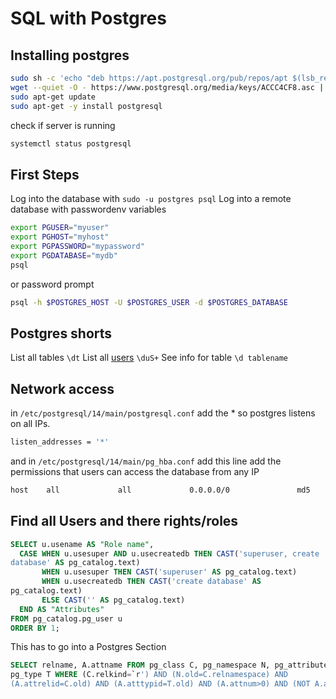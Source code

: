 # SQL with Postgres
## Installing postgres
```sh
sudo sh -c 'echo "deb https://apt.postgresql.org/pub/repos/apt $(lsb_release -cs)-pgdg main" > /etc/apt/sources.list.d/pgdg.list'
wget --quiet -O - https://www.postgresql.org/media/keys/ACCC4CF8.asc | sudo apt-key add -
sudo apt-get update
sudo apt-get -y install postgresql
```
check if server is running
```sh
systemctl status postgresql
```
## First Steps
Log into the database with `sudo -u postgres psql`
Log into a remote database with passwordenv variables
```bash
export PGUSER="myuser"
export PGHOST="myhost"
export PGPASSWORD="mypassword"
export PGDATABASE="mydb"
psql
```
or password prompt
```bash
psql -h $POSTGRES_HOST -U $POSTGRES_USER -d $POSTGRES_DATABASE
```

## Postgres shorts
List all tables `\dt`
List all [users](https://www.postgresql.org/docs/17/app-psql.html#APP-PSQL-META-COMMAND-DU) `\duS+`
See info for table `\d tablename`

## Network access
in `/etc/postgresql/14/main/postgresql.conf` add the * so postgres listens on all IPs.
```bash
listen_addresses = '*'
```
and in `/etc/postgresql/14/main/pg_hba.conf` add this line add the permissions that users can access the database from any IP
```bash
host    all             all             0.0.0.0/0               md5
```



## Find all Users and there rights/roles
```sql
SELECT u.usename AS "Role name",
  CASE WHEN u.usesuper AND u.usecreatedb THEN CAST('superuser, create
database' AS pg_catalog.text)
       WHEN u.usesuper THEN CAST('superuser' AS pg_catalog.text)
       WHEN u.usecreatedb THEN CAST('create database' AS
pg_catalog.text)
       ELSE CAST('' AS pg_catalog.text)
  END AS "Attributes"
FROM pg_catalog.pg_user u
ORDER BY 1;
```


This has to go into a Postgres Section
```sql
SELECT relname, A.attname FROM pg_class C, pg_namespace N, pg_attribute A, 
pg_type T WHERE (C.relkind=`r') AND (N.old=C.relnamespace) AND 
(A.attrelid=C.old) AND (A.atttypid=T.old) AND (A.attnum>0) AND (NOT A.attisdropped) AND (N.nspname ILIKE `public');
```
